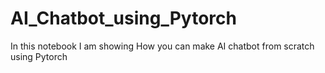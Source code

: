 # AI_Chatbot_using_Pytorch

In this notebook I am showing How you can make AI chatbot from scratch using Pytorch
